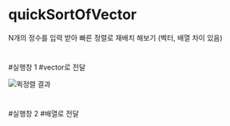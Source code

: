 # quickSortOfVector
N개의 정수를 입력 받아 빠른 정렬로 재배치 해보기 (벡터, 배열 차이 있음)
#
#
#
#
#실행창 1
#vector로 전달


![퀵정렬 결과](https://user-images.githubusercontent.com/68893329/206371309-c20c1db1-56a5-4027-8710-9fc11ed4f0c5.png)

#
#
#
#
#실행창 2
#배열로 전달
